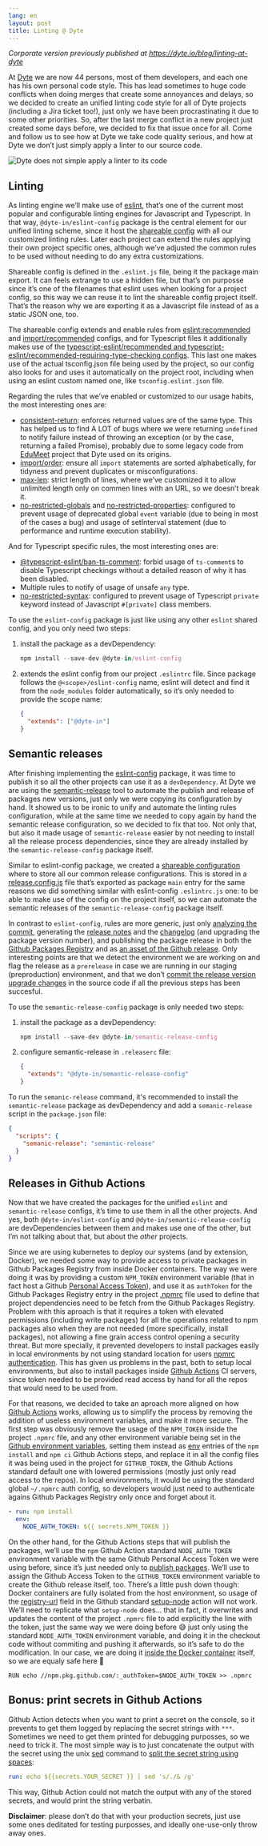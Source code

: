 ```yaml
---
lang: en
layout: post
title: Linting @ Dyte
---
```


*Corporate version previously published at <https://dyte.io/blog/linting-at-dyte>*

At [Dyte](https://www.dyte.io/) we are now 44 persons, most of them developers,
and each one has his own personal code style. This has lead sometimes to huge
code conflicts when doing merges that create some annoyances and delays, so we
decided to create an unified linting code style for all of Dyte projects
(including a Jira ticket too!), just only we have been procrastinating it due to
some other priorities. So, after the last merge conflict in a new project just
created some days before, we decided to fix that issue once for all. Come and
follow us to see how at Dyte we take code quality serious, and how at Dyte we
don’t just simply apply a linter to our source code.

![Dyte does not simple apply a linter to its code](6ji533.jpg)

## Linting

As linting engine we’ll make use of [eslint](https://eslint.org/), that’s one of
the current most popular and configurable linting engines for Javascript and
Typescript. In that way, `@dyte-in/eslint-config` package is the central element
for our unified linting scheme, since it host the
[shareable config](https://eslint.org/docs/developer-guide/shareable-configs)
with all our customized linting rules. Later each project can extend the rules
applying their own project specific ones, although we’ve adjusted the common
rules to be used without needing to do any extra customizations.

Shareable config is defined in the `.eslint.js` file, being it the package main
export. It can feels extrange to use a hidden file, but that’s on purposse since
it’s one of the filenames that eslint uses when looking for a project config, so
this way we can reuse it to lint the shareable config project itself. That’s the
reason why we are exporting it as a Javascript file instead of as a static JSON
one, too.

The shareable config extends and enable rules from
[eslint:recommended](https://eslint.org/docs/rules/) and
[import/recommended](https://www.npmjs.com/package/eslint-plugin-import)
configs, and for Typescript files it additionally makes use of the
[typescript-eslint/recommended and typescript-eslint/recommended-requiring-type-checking configs](https://github.com/typescript-eslint/typescript-eslint/tree/main/packages/eslint-plugin#recommended-configs).
This last one makes use of the actual tsconfig.json file being used by the
project, so our config also looks for and uses it automatically on the project
root, including when using an eslint custom named one, like
`tsconfig.eslint.json` file.

Regarding the rules that we’ve enabled or customized to our usage habits, the
most interesting ones are:

- [consistent-return](https://eslint.org/docs/rules/consistent-return): enforces
  returned values are of the same type. This has helped us to find A LOT of bugs
  where we were returning `undefined` to notify failure instead of throwing an
  exception (or by the case, returning a failed Promise), probably due to some
  legacy code from [EduMeet](https://github.com/edumeet/edumeet) project that
  Dyte used on its origins.
- [import/order](https://github.com/import-js/eslint-plugin-import/blob/main/docs/rules/order.md):
  ensure all `import` statements are sorted alphabetically, for tidyness and
  prevent duplicates or misconfigurations.
- [max-len](https://eslint.org/docs/rules/max-len): strict length of lines,
  where we’ve customized it to allow unlimited length only on commen lines with
  an URL, so we doesn’t break it.
- [no-restricted-globals](https://eslint.org/docs/rules/no-restricted-globals)
  and
  [no-restricted-properties](https://eslint.org/docs/rules/no-restricted-properties):
  configured to prevent usage of deprecated global `event` variable (due to
  being in most of the cases a bug) and usage of setInterval statement (due to
  performance and runtime execution stability).

And for Typescript specific rules, the most interesting ones are:

- [@typescript-eslint/ban-ts-comment](https://github.com/typescript-eslint/typescript-eslint/blob/main/packages/eslint-plugin/docs/rules/ban-ts-comment.md):
  forbid usage of `ts-comment`s to disable Typescript checkings without a
  detailed reason of why it has been disabled.
- Multiple rules to notify of usage of unsafe `any` type.
- [no-restricted-syntax](https://eslint.org/docs/rules/no-restricted-syntax):
  configured to prevent usage of Typescript `private` keyword instead of
  Javascript `#[private]` class members.

To use the `eslint-config` package is just like using any other `eslint` shared
config, and you only need two steps:

1. install the package as a devDependency:

   ```jsx
   npm install --save-dev @dyte-in/eslint-config
   ```

2. extends the eslint config from our project `.eslintrc` file. Since package
   follows the `@<scope>/eslint-config` name, eslint will detect and find it
   from the `node_modules` folder automatically, so it’s only needed to provide
   the scope name:

   ```json
   {
     "extends": ["@dyte-in"]
   }
   ```

## Semantic releases

After finishing implementing the
[eslint-config](https://www.notion.so/Linting-Dyte-79cec456569d47b8bf9a22b0ab2d2d37)
package, it was time to publish it so all the other projects can use it as a
`devDependency`. At Dyte we are using the
[semantic-release](https://github.com/semantic-release/semantic-release) tool to
automate the publish and release of packages new versions, just only we were
copying its configuration by hand. It showed us to be ironic to unify and
automate the linting rules configuration, while at the same time we needed to
copy again by hand the semantic release configuration, so we decided to fix that
too. Not only that, but also it made usage of `semantic-release` easier by not
needing to install all the release process dependencies, since they are already
installed by the `semantic-release-config` package itself.

Similar to eslint-config package, we created a
[shareable configuration](https://semantic-release.gitbook.io/semantic-release/usage/shareable-configurations)
where to store all our common release configurations. This is stored in a
[release.config.js](https://semantic-release.gitbook.io/semantic-release/usage/configuration)
file that’s exported as package `main` entry for the same reasons we did
something similar with eslint-config `.eslintrc.js` one: to be able to make use
of the config on the project itself, so we can automate the semantic releases of
the `semantic-release-config` package itself.

In contrast to `eslint-config`, rules are more generic, just only
[analyzing the commit](https://github.com/semantic-release/commit-analyzer),
generating the
[release notes](https://github.com/semantic-release/release-notes-generator) and
the [changelog](https://github.com/semantic-release/changelog) (and upgrading
the package version number), and publishing the package release in both the
[Github Packages Registry](https://github.com/semantic-release/npm) and as
[an asset of the Github release](https://github.com/semantic-release/github).
Only interesting points are that we detect the environment we are working on and
flag the release as a `prerelease` in case we are running in our staging
(preproduction) environment, and that we don’t
[commit the release version upgrade changes](https://github.com/semantic-release/git)
in the source code if all the previous steps has been succesful.

To use the `semantic-release-config` package is only needed two steps:

1. install the package as a devDependency:

   ```jsx
   npm install --save-dev @dyte-in/semantic-release-config
   ```

2. configure semantic-release in `.releaserc` file:

   ```json
   {
     "extends": "@dyte-in/semantic-release-config"
   }
   ```

To run the `semanic-release` command, it's recommended to install the
`semantic-release` package as devDependency and add a `semanic-release` script
in the `package.json` file:

```json
{
  "scripts": {
    "semanic-release": "semantic-release"
  }
}
```

## Releases in Github Actions

Now that we have created the packages for the unified `eslint` and
`semantic-release` configs, it’s time to use them in all the other projects. And
yes, both `@dyte-in/eslint-config` and `@dyte-in/semantic-release-config` are
devDependencies between them and makes use one of the other, but I’m not talking
about that, but about the *other* projects.

Since we are using kubernetes to deploy our systems (and by extension, Docker), we needed some way to provide access to private packages in Github Packages Registry from inside Docker containers. The way we were doing it was by providing a custom `NPM_TOKEN` environment variable (that in fact host a Github [Personal Access Token](https://docs.github.com/en/authentication/keeping-your-account-and-data-secure/creating-a-personal-access-token)), and use it as `authToken` for the Github Packages Registry entry in the project [.npmrc](https://docs.github.com/en/packages/working-with-a-github-packages-registry/working-with-the-npm-registry#installing-a-package) file used to define that project dependencies need to be fetch from the Github Packages Registry. Problem with this aproach is that it requires a token with elevated permissions (including write packages) for all the operations related to npm packages also when they are not needed (more specifically, install packages), not allowing a fine grain access control opening a security threat. But more specially, it prevented developers to install packages easily in local environments by not using standard location for users [npmrc authentication](https://docs.npmjs.com/cli/v8/configuring-npm/npmrc). This has given us problems in the past, both to setup local environments, but also to install packages inside [Github Actions](https://github.com/features/actions) CI servers, since token needed to be provided read access by hand for all the repos that would need to be used from.

For that reasons, we decided to take an aproach more aligned on how [Github Actions](https://github.com/features/actions) works, allowing us to simplify the process by removing the addition of useless environment variables, and make it more secure. The first step was obviously remove the usage of the `NPM_TOKEN` inside the project `.npmrc` file, and any other environment variable being set in the [Github environment variables](https://docs.github.com/en/actions/using-workflows/workflow-commands-for-github-actions#setting-an-environment-variable), setting them instead as [env](https://docs.github.com/en/actions/using-workflows/workflow-syntax-for-github-actions#jobsjob_idstepsenv) entries of the `npm install` and `npm ci` Github Actions steps, and replace it in all the config files it was being used in the project for `GITHUB_TOKEN`, the Github Actions standard default one with lowered permissions (mostly just only read access to the repos). In local environments, it would be using the standard global `~/.npmrc` auth config, so developers would just need to authenticate agains Github Packages Registry only once and forget about it.

```yaml
- run: npm install
  env:
    NODE_AUTH_TOKEN: ${{ secrets.NPM_TOKEN }}
```

On the other hand, for the Github Actions steps that will publish the packages, we’ll use the `npm` Github Action standard `NODE_AUTH_TOKEN` environment variable with the same Github Personal Access Token we were using before, since it’s just needed only to [publish packages](https://docs.github.com/en/actions/publishing-packages/publishing-nodejs-packages#publishing-packages-to-the-npm-registry). We’ll use to assign the Github Access Token to the `GITHUB_TOKEN` environment variable to create the Github release itself, too. There’s a little push down though: Docker containers are fully isolated from the host environment, so usage of the [registry-url](https://github.com/actions/setup-node/blob/eeb10cff27034e7acf239c5d29f62154018672fd/action.yml#L17-L18) field in the Github standard [setup-node](https://github.com/actions/setup-node) action will not work. We’ll need to replicate what `setup-node` does… that in fact, it overwrites and updates the content of the project `.npmrc` file to add explicitly the line with the token, just the same way we were doing before 😅 just only using the standard `NODE_AUTH_TOKEN` environment variable, and doing it in the checkout code without commiting and pushing it afterwards, so it’s safe to do the modification. In our case, we are doing it [inside the Docker container](https://stackoverflow.com/a/69848428/586382) itself, so we are equaly safe here 🙂

```docker
RUN echo //npm.pkg.github.com/:_authToken=$NODE_AUTH_TOKEN >> .npmrc
```

## Bonus: print secrets in Github Actions

Github Action detects when you want to print a secret on the console, so it prevents to get them logged by replacing the secret strings with `***`. Sometimes we need to get them printed for debugging purposses, so we need to trick it. The most simple way is to just concatenate the output with the secret using the unix [sed](https://en.wikipedia.org/wiki/Sed) command to [split the secret string using spaces](https://zellwk.com/blog/debug-github-actions-secret/):

```yaml
run: echo ${{secrets.YOUR_SECRET }} | sed 's/./& /g'
```

This way, Github Action could not match the output with any of the stored secrets, and would print the string verbatin.

**Disclaimer**: please don’t do that with your production secrets, just use some ones deditated for testing purposses, and ideally one-use-only throw away ones.
